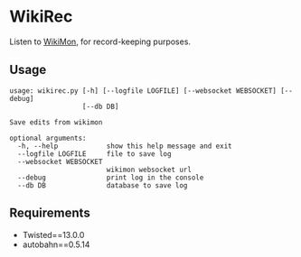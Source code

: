 # WikiRec

Listen to [WikiMon](https://github.com/hatnote/wikimon), for record-keeping purposes.

## Usage

```
usage: wikirec.py [-h] [--logfile LOGFILE] [--websocket WEBSOCKET] [--debug]
                  [--db DB]

Save edits from wikimon

optional arguments:
  -h, --help            show this help message and exit
  --logfile LOGFILE     file to save log
  --websocket WEBSOCKET
                        wikimon websocket url
  --debug               print log in the console
  --db DB               database to save log
```

## Requirements
 * Twisted==13.0.0
 * autobahn==0.5.14
